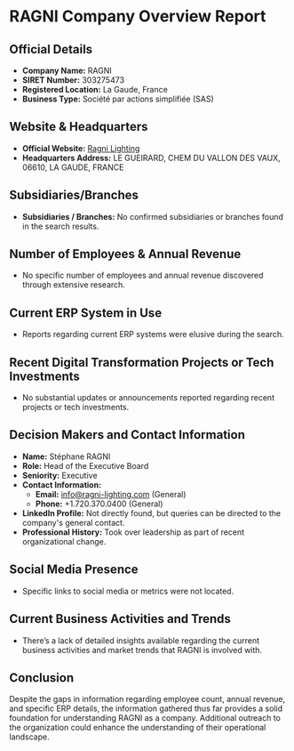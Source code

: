 # RAGNI Company Overview Report

## Official Details
- **Company Name:** RAGNI  
- **SIRET Number:** 303275473  
- **Registered Location:** La Gaude, France  
- **Business Type:** Société par actions simplifiée (SAS)

## Website & Headquarters
- **Official Website:** [Ragni Lighting](https://ragni-lighting.com/)  
- **Headquarters Address:** LE GUEIRARD, CHEM DU VALLON DES VAUX, 06610, LA GAUDE, FRANCE

## Subsidiaries/Branches  
- **Subsidiaries / Branches:** No confirmed subsidiaries or branches found in the search results.

## Number of Employees & Annual Revenue  
- No specific number of employees and annual revenue discovered through extensive research.

## Current ERP System in Use  
- Reports regarding current ERP systems were elusive during the search.

## Recent Digital Transformation Projects or Tech Investments  
- No substantial updates or announcements reported regarding recent projects or tech investments.

## Decision Makers and Contact Information
- **Name:** Stéphane RAGNI  
- **Role:** Head of the Executive Board  
- **Seniority:** Executive  
- **Contact Information:**  
    - **Email:** info@ragni-lighting.com (General)  
    - **Phone:** +1.720.370.0400 (General)
- **LinkedIn Profile:** Not directly found, but queries can be directed to the company's general contact.  
- **Professional History:** Took over leadership as part of recent organizational change.

## Social Media Presence  
- Specific links to social media or metrics were not located.

## Current Business Activities and Trends  
- There’s a lack of detailed insights available regarding the current business activities and market trends that RAGNI is involved with.

## Conclusion  
Despite the gaps in information regarding employee count, annual revenue, and specific ERP details, the information gathered thus far provides a solid foundation for understanding RAGNI as a company. Additional outreach to the organization could enhance the understanding of their operational landscape.
```